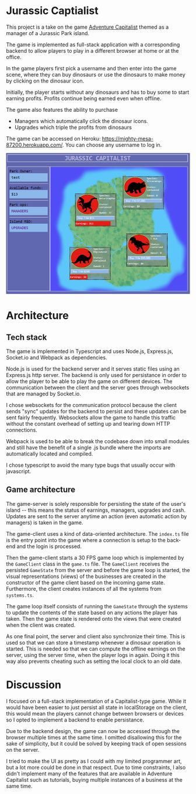 # Jurassic Captialist
This project is a take on the game [Adventure Capitalist](http://en.gameslol.net/adventure-capitalist-1086.html) themed as a manager of a Jurassic Park island.

The game is implemented as full-stack application with a corresponding backend to allow players to play in a different browser at home or at the office.

In the game players first pick a username and then enter into the game scene, where they can buy dinosaurs or use the dinosaurs to make money by clicking on the dinosaur icon.

Initially, the player starts without any dinosaurs and has to buy some to start earning profits. Profits continue being earned even when offline.

The game also features the ability to purchase 
- Managers which automatically click the dinosaur icons. 
- Upgrades which triple the profits from dinosaurs

The game can be accessed on Heroku: https://mighty-mesa-87200.herokuapp.com/. You can choose any username to log in.

![Screenshot](jurassic_capitalist.png)

# Architecture
## Tech stack
The game is implemented in Typescript and uses Node.js, Express.js, Socket.io and Webpack as dependencies.

Node.js is used for the backend server and it serves static files using an Express.js http server. The backend is only used for persistance in order to allow the player to be able to play the game on different devices. The communication between the client and the server goes through websockets that are managed by Socket.io. 

I chose websockets for the communication protocol because the client sends "sync" updates for the backend to persist and these updates can be sent fairly frequently. Websockets allow the game to handle this traffic without the constant overhead of setting up and tearing down HTTP connections.

Webpack is used to be able to break the codebase down into small modules and still have the benefit of a single .js bundle where the imports are automatically located and compiled.

I chose typescript to avoid the many type bugs that usually occur with javascript.

## Game architecture
The game-server is solely responsible for persisting the state of the user's island -- this means the status of earnings, managers, upgrades and cash. Updates are sent to the server anytime an action (even automatic action by managers) is taken in the game.

The game-client uses a kind of data-oriented architecture. The `index.ts` file is the entry point into the game where a connection is setup to the back-end and the login is processed.

Then the game-client starts a 30 FPS game loop which is implemented by the `GameClient` class in the `game.ts` file. The `GameClient` receives the persisted `GameState` from the server and before the game loop is started, the visual representations (views) of the businesses are created in the constructor of the game client based on the incoming game state. Furthermore, the client creates instances of all the systems from `systems.ts`.

The game loop itself consists of running the `GameState` through the systems to update the contents of the state based on any actions the player has taken. Then the game state is rendered onto the views that were created when the client was created.

As one final point, the server and client also synchronize their time. This is used so that we can store a timestamp whenever a dinosaur operation is started. This is needed so that we can compute the offline earnings on the server, using the server time, when the player logs in again. Doing it this way also prevents cheating such as setting the local clock to an old date.

# Discussion
I focused on a full-stack implementation of a Capitalist-type game. While it would have been easier to just persist all state in localStorage on the client, this would mean the players cannot change between browsers or devices so I opted to implement a backend to enable persistance.

Due to the backend design, the game can now be accessed through the browser multiple times at the same time. I omitted disallowing this for the sake of simplicity, but it could be solved by keeping track of open sessions on the server.

I tried to make the UI as pretty as I could with my limited programmer art, but a lot more could be done in that respect. Due to time constraints, I also didn't implement many of the features that are available in Adventure Capitalist such as tutorials, buying multiple instances of a business at the same time.

